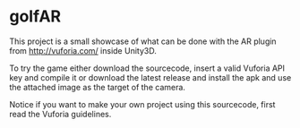 # golfAR

This project is a small showcase of what can be done with the AR plugin from http://vuforia.com/ inside Unity3D.

To try the game either download the sourcecode, insert a valid Vuforia API key and compile it or download the latest release and install the apk and use the attached image as the target of the camera.

Notice if you want to make your own project using this sourcecode, first read the Vuforia guidelines.
